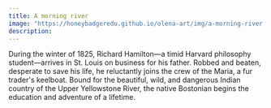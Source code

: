 ```yaml
---
title: A morning river
image: "https://honeybadgeredu.github.io/olena-art/img/a-morning-river.png"
description:
---
```


During the winter of 1825, Richard Hamilton―a timid Harvard philosophy student―arrives in St. Louis on business for his father. Robbed and beaten, desperate to save his life, he reluctantly joins the crew of the Maria, a fur trader's keelboat. Bound for the beautiful, wild, and dangerous Indian country of the Upper Yellowstone River, the native Bostonian begins the education and adventure of a lifetime.
